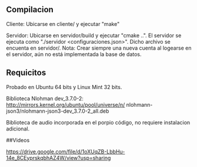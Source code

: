 ## Compilacion

Cliente: Ubicarse en cliente/ y ejecutar "make"

Servidor: Ubicarse en servidor/build y ejecutar "cmake ..". El servidor se ejecuta como "./servidor <configuraciones.json>". Dicho archivo se encuenta en servidor/. Nota: Crear siempre una nueva cuenta al logearse en el servidor, aún no está implementada la base de datos.

## Requicitos

Probado en Ubuntu 64 bits y Linux Mint 32 bits.

Biblioteca Nlohman dev_3.7.0-2: http://mirrors.kernel.org/ubuntu/pool/universe/n/ nlohmann-json3/nlohmann-json3-dev_3.7.0-2_all.deb

Biblioteca de audio incorporada en el porpio código, no requiere instalacion adicional.

##Videos

https://drive.google.com/file/d/1oXUqZB-LbbHu-14e_8CEyprskqbhAZ4W/view?usp=sharing
